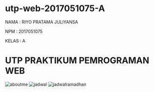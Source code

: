 # utp-web-2017051075-A
NAMA  : RIYO PRATAMA JULIYANSA


NPM   : 2017051075


KELAS : A

# UTP PRAKTIKUM PEMROGRAMAN WEB
![aboutme](https://user-images.githubusercontent.com/87062785/164902809-8d89a2d8-13d8-4d64-b707-c8bf59062fa3.jpg)
![jadwal](https://user-images.githubusercontent.com/87062785/164903165-7b7690bf-4a47-4704-b9ed-1c8616df559a.jpg)
![jadwalramadhan](https://user-images.githubusercontent.com/87062785/164903269-de0b0720-9d88-4ca9-8183-e51ee54626fa.jpg)
